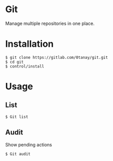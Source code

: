 # Git

Manage multiple repositories in one place.


# Installation

	$ git clone https://gitlab.com/0tanay/git.git
	$ cd git
	$ control/install


# Usage

## List

	$ Git list

## Audit

Show pending actions

	$ Git audit
